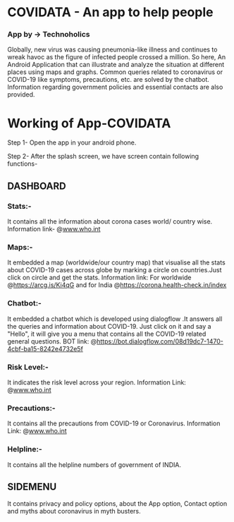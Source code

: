 # COVIDATA - An app to help people
### App by -> Technoholics
Globally, new virus was causing pneumonia-like illness and continues to wreak havoc as the figure of infected people crossed a million. 
So here, An Android Application that can illustrate and analyze the situation at different places using maps and graphs. Common queries related to coronavirus or COVID-19 like symptoms, precautions, etc. are solved by the chatbot. Information regarding government policies and essential contacts are also provided.

# Working of App-COVIDATA
Step 1- Open the app in your android phone.

Step 2- After the splash screen, we have screen contain following functions-

## DASHBOARD

### Stats:- 
It contains all the information about corona cases world/ country wise.
Information link- @www.who.int

### Maps:-
It embedded a map (worldwide/our country map) that visualise all the stats about COVID-19 cases across
globe by marking a circle on countries.Just click on circle and get the stats.
Information link: For worldwide @https://arcg.is/Ki4qG and for India @https://corona.health-check.in/index

### Chatbot:-
It embedded a chatbot which is developed using dialogflow .It answers all the queries and information 
about COVID-19. Just click on it and say a "Hello", it will give you a menu that contains all the COVID-19
related general questions.
BOT link: @https://bot.dialogflow.com/08d19dc7-1470-4cbf-ba15-8242e4732e5f

### Risk Level:-
It indicates the risk level across your region.
Information Link: @www.who.int

### Precautions:-
It contains all the precautions from COVID-19 or Coronavirus.
Information Link: @www.who.int

### Helpline:-
It contains all the helpline numbers of government of INDIA.


## SIDEMENU
It contains privacy and policy options, about the App option, Contact option and myths about coronavirus in myth busters.


